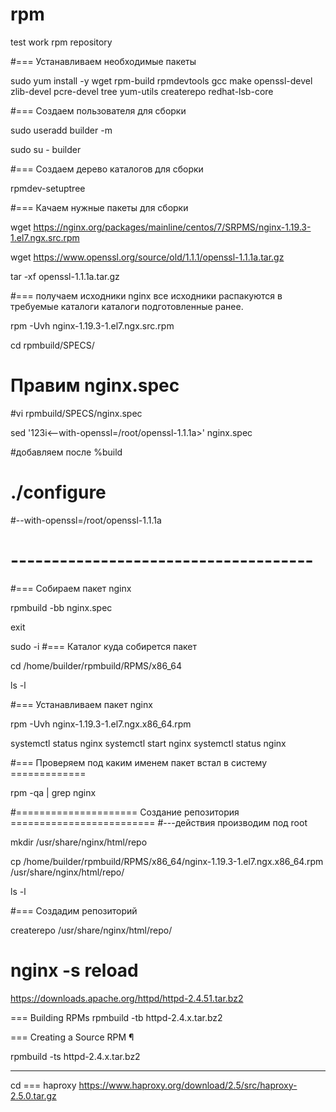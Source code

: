 # rpm
test work rpm repository

#=== Устанавливаем необходимые пакеты 

sudo yum install -y wget rpm-build rpmdevtools gcc make openssl-devel zlib-devel pcre-devel tree yum-utils createrepo redhat-lsb-core

#=== Создаем пользователя для сборки

sudo useradd builder -m

sudo su - builder

#=== Создаем дерево каталогов для сборки

rpmdev-setuptree

#=== Качаем нужные пакеты для сборки

wget https://nginx.org/packages/mainline/centos/7/SRPMS/nginx-1.19.3-1.el7.ngx.src.rpm

wget https://www.openssl.org/source/old/1.1.1/openssl-1.1.1a.tar.gz

tar -xf openssl-1.1.1a.tar.gz

#=== получаем исходники nginx все исходники распакуются в требуемые каталоги каталоги подготовленные ранее.

rpm -Uvh nginx-1.19.3-1.el7.ngx.src.rpm

cd rpmbuild/SPECS/

# Правим nginx.spec
#vi rpmbuild/SPECS/nginx.spec

sed '123i<--with-openssl=/root/openssl-1.1.1a>' nginx.spec

#добавляем после %build
# ./configure
#--with-openssl=/root/openssl-1.1.1a

# -------------------------------------

#=== Собираем пакет nginx

rpmbuild -bb nginx.spec

exit

sudo -i
#=== Каталог куда собирется пакет

cd /home/builder/rpmbuild/RPMS/x86_64

ls -l

#=== Устанавливаем пакет nginx

rpm -Uvh nginx-1.19.3-1.el7.ngx.x86_64.rpm

systemctl status nginx
systemctl start nginx
systemctl status nginx

#=== Проверяем под каким именем пакет встал в систему =============

rpm -qa | grep nginx


#===================== Создание репозитория =========================
#---действия производим под root

mkdir /usr/share/nginx/html/repo

cp /home/builder/rpmbuild/RPMS/x86_64/nginx-1.19.3-1.el7.ngx.x86_64.rpm /usr/share/nginx/html/repo/

ls -l

#=== Создадим репозиторий

createrepo /usr/share/nginx/html/repo/

nginx -s reload
===========================================

https://downloads.apache.org/httpd/httpd-2.4.51.tar.bz2

=== Building RPMs 
rpmbuild -tb httpd-2.4.x.tar.bz2

=== Creating a Source RPM ¶

rpmbuild -ts httpd-2.4.x.tar.bz2

--------------------------------------------------------
cd
=== haproxy
https://www.haproxy.org/download/2.5/src/haproxy-2.5.0.tar.gz
